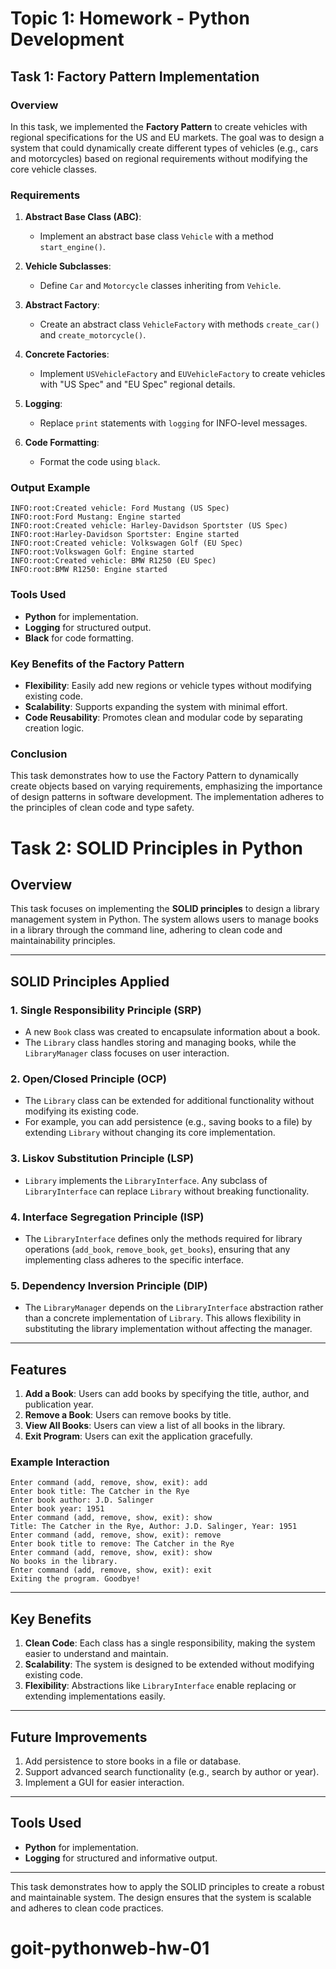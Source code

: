 # Topic 1: Homework - Python Development

## Task 1: Factory Pattern Implementation

### Overview
In this task, we implemented the **Factory Pattern** to create vehicles with regional specifications for the US and EU markets. The goal was to design a system that could dynamically create different types of vehicles (e.g., cars and motorcycles) based on regional requirements without modifying the core vehicle classes.

### Requirements
1. **Abstract Base Class (ABC)**:
   - Implement an abstract base class `Vehicle` with a method `start_engine()`.

2. **Vehicle Subclasses**:
   - Define `Car` and `Motorcycle` classes inheriting from `Vehicle`.

3. **Abstract Factory**:
   - Create an abstract class `VehicleFactory` with methods `create_car()` and `create_motorcycle()`.

4. **Concrete Factories**:
   - Implement `USVehicleFactory` and `EUVehicleFactory` to create vehicles with "US Spec" and "EU Spec" regional details.

5. **Logging**:
   - Replace `print` statements with `logging` for INFO-level messages.

6. **Code Formatting**:
   - Format the code using `black`.

### Output Example
```text
INFO:root:Created vehicle: Ford Mustang (US Spec)
INFO:root:Ford Mustang: Engine started
INFO:root:Created vehicle: Harley-Davidson Sportster (US Spec)
INFO:root:Harley-Davidson Sportster: Engine started
INFO:root:Created vehicle: Volkswagen Golf (EU Spec)
INFO:root:Volkswagen Golf: Engine started
INFO:root:Created vehicle: BMW R1250 (EU Spec)
INFO:root:BMW R1250: Engine started
```

### Tools Used
- **Python** for implementation.
- **Logging** for structured output.
- **Black** for code formatting.

### Key Benefits of the Factory Pattern
- **Flexibility**: Easily add new regions or vehicle types without modifying existing code.
- **Scalability**: Supports expanding the system with minimal effort.
- **Code Reusability**: Promotes clean and modular code by separating creation logic.

### Conclusion
This task demonstrates how to use the Factory Pattern to dynamically create objects based on varying requirements, emphasizing the importance of design patterns in software development. The implementation adheres to the principles of clean code and type safety.


# Task 2: SOLID Principles in Python

## Overview
This task focuses on implementing the **SOLID principles** to design a library management system in Python. The system allows users to manage books in a library through the command line, adhering to clean code and maintainability principles.

---

## SOLID Principles Applied

### 1. **Single Responsibility Principle (SRP)**
- A new `Book` class was created to encapsulate information about a book.
- The `Library` class handles storing and managing books, while the `LibraryManager` class focuses on user interaction.

### 2. **Open/Closed Principle (OCP)**
- The `Library` class can be extended for additional functionality without modifying its existing code.
- For example, you can add persistence (e.g., saving books to a file) by extending `Library` without changing its core implementation.

### 3. **Liskov Substitution Principle (LSP)**
- `Library` implements the `LibraryInterface`. Any subclass of `LibraryInterface` can replace `Library` without breaking functionality.

### 4. **Interface Segregation Principle (ISP)**
- The `LibraryInterface` defines only the methods required for library operations (`add_book`, `remove_book`, `get_books`), ensuring that any implementing class adheres to the specific interface.

### 5. **Dependency Inversion Principle (DIP)**
- The `LibraryManager` depends on the `LibraryInterface` abstraction rather than a concrete implementation of `Library`. This allows flexibility in substituting the library implementation without affecting the manager.

---

## Features
1. **Add a Book**: Users can add books by specifying the title, author, and publication year.
2. **Remove a Book**: Users can remove books by title.
3. **View All Books**: Users can view a list of all books in the library.
4. **Exit Program**: Users can exit the application gracefully.


### Example Interaction
```
Enter command (add, remove, show, exit): add
Enter book title: The Catcher in the Rye
Enter book author: J.D. Salinger
Enter book year: 1951
Enter command (add, remove, show, exit): show
Title: The Catcher in the Rye, Author: J.D. Salinger, Year: 1951
Enter command (add, remove, show, exit): remove
Enter book title to remove: The Catcher in the Rye
Enter command (add, remove, show, exit): show
No books in the library.
Enter command (add, remove, show, exit): exit
Exiting the program. Goodbye!
```

---

## Key Benefits
1. **Clean Code**: Each class has a single responsibility, making the system easier to understand and maintain.
2. **Scalability**: The system is designed to be extended without modifying existing code.
3. **Flexibility**: Abstractions like `LibraryInterface` enable replacing or extending implementations easily.

---

## Future Improvements
1. Add persistence to store books in a file or database.
2. Support advanced search functionality (e.g., search by author or year).
3. Implement a GUI for easier interaction.

---

## Tools Used
- **Python** for implementation.
- **Logging** for structured and informative output.

---

This task demonstrates how to apply the SOLID principles to create a robust and maintainable system. The design ensures that the system is scalable and adheres to clean code practices.

# goit-pythonweb-hw-01
